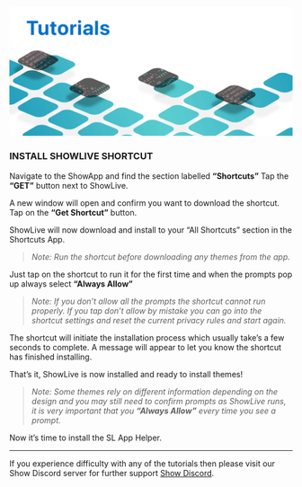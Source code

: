 ![Install ShowLive](https://github.com/duke4e/showData/raw/main/images/howto/howtoHeader.png)

### INSTALL SHOWLIVE SHORTCUT

Navigate to the ShowApp and find the section labelled **“Shortcuts”** Tap the **“GET”** button next to ShowLive. 

A new window will open and confirm you want to download the shortcut. Tap on the **“Get Shortcut”** button.

ShowLive will now download and install to your “All Shortcuts” section in the Shortcuts App. 

> *Note: Run the shortcut before downloading any themes from the app.*

Just tap on the shortcut to run it for the first time and when the prompts pop up always select **“Always Allow”**

> *Note: If you don’t allow all the prompts the shortcut cannot run properly. If you tap don’t allow by mistake you can go into the shortcut settings and reset the current privacy rules and start again.*

The shortcut will initiate the installation process which usually take’s a few seconds to complete. A message will appear to let you know the shortcut has finished installing.

That’s it, ShowLive is now installed and ready to install themes! 

> *Note: Some themes rely on different information depending on the design and you may still need to confirm prompts as ShowLive runs, it is very important that you ***“Always Allow”*** every time you see a prompt.*

Now it’s time to install the SL App Helper.

---

If you experience difficulty with any of the tutorials then please visit our Show Discord server for further support [Show Discord](https://discord.gg/ab5H95YYXd).





